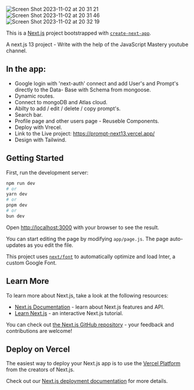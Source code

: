 ![Screen Shot 2023-11-02 at 20 31 21](https://github.com/nim2rod/first_docker/assets/106229019/410bc3b2-4b82-460f-8151-5a572ddc340d)
![Screen Shot 2023-11-02 at 20 31 46](https://github.com/nim2rod/first_docker/assets/106229019/e22f0f32-3eab-49c9-a05e-fc5174f2be04)
![Screen Shot 2023-11-02 at 20 32 19](https://github.com/nim2rod/first_docker/assets/106229019/cb225a94-5a75-41fc-9e11-ac667642d621)



This is a [Next.js](https://nextjs.org/) project bootstrapped with [`create-next-app`](https://github.com/vercel/next.js/tree/canary/packages/create-next-app).

A next.js 13 project - Write with the help of the JavaScript Mastery youtube channel. 

## In the app:
- Google login with 'next-auth' connect and add User's and Prompt's directly to the Data- 
  Base with Schema from mongoose.
- Dynamic routes.
- Connect to mongoDB and Atlas cloud.
- Abilty to add / edit / delete / copy prompt's.
- Search bar.
- Profile page and other users page - Reuseble Components. 
- Deploy with Vrecel.
- Link to the Live project: https://prompt-next13.vercel.app/
- Design with Tailwind.

## Getting Started

First, run the development server:

```bash
npm run dev
# or
yarn dev
# or
pnpm dev
# or
bun dev
```

Open [http://localhost:3000](http://localhost:3000) with your browser to see the result.

You can start editing the page by modifying `app/page.js`. The page auto-updates as you edit the file.

This project uses [`next/font`](https://nextjs.org/docs/basic-features/font-optimization) to automatically optimize and load Inter, a custom Google Font.

## Learn More

To learn more about Next.js, take a look at the following resources:

- [Next.js Documentation](https://nextjs.org/docs) - learn about Next.js features and API.
- [Learn Next.js](https://nextjs.org/learn) - an interactive Next.js tutorial.

You can check out [the Next.js GitHub repository](https://github.com/vercel/next.js/) - your feedback and contributions are welcome!

## Deploy on Vercel

The easiest way to deploy your Next.js app is to use the [Vercel Platform](https://vercel.com/new?utm_medium=default-template&filter=next.js&utm_source=create-next-app&utm_campaign=create-next-app-readme) from the creators of Next.js.

Check out our [Next.js deployment documentation](https://nextjs.org/docs/deployment) for more details.
